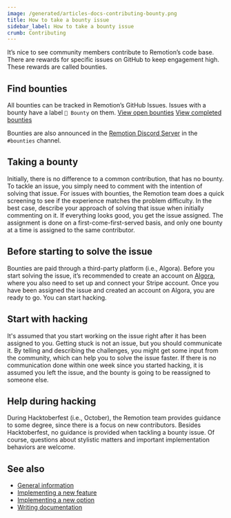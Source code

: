 ```yaml
---
image: /generated/articles-docs-contributing-bounty.png
title: How to take a bounty issue
sidebar_label: How to take a bounty issue
crumb: Contributing
---
```


It’s nice to see community members contribute to Remotion’s code base. There are rewards for specific issues on GitHub to keep engagement high. These rewards are called bounties.

## Find bounties

All bounties can be tracked in Remotion’s GitHub Issues. Issues with a bounty have a label `💎 Bounty` on them. [View open bounties](https://github.com/remotion-dev/remotion/issues?q=is%3Aopen+label%3A%22%F0%9F%92%8E+Bounty%22+sort%3Aupdated-desc) [View completed bounties](https://github.com/remotion-dev/remotion/issues?q=label%3A%22%F0%9F%92%8E+Bounty%22+sort%3Aupdated-desc+is%3Aclosed)

Bounties are also announced in the <a href="https://remotion.dev/discord">Remotion Discord Server</a> in the `#bounties` channel.

## Taking a bounty

Initially, there is no difference to a common contribution, that has no bounty. To tackle an issue, you simply need to comment with the intention of solving that issue. For issues with bounties, the Remotion team does a quick screening to see if the experience matches the problem difficulty. In the best case, describe your approach of solving that issue when initially commenting on it. If everything looks good, you get the issue assigned. The assignment is done on a first-come-first-served basis, and only one bounty at a time is assigned to the same contributor.

## Before starting to solve the issue

Bounties are paid through a third-party platform (i.e., Algora). Before you start solving the issue, it’s recommended to create an account on <a href="https://algora.io/">Algora</a>, where you also need to set up and connect your Stripe account. Once you have been assigned the issue and created an account on Algora, you are ready to go. You can start hacking.

## Start with hacking

It's assumed that you start working on the issue right after it has been assigned to you. Getting stuck is not an issue, but you should communicate it. By telling and describing the challenges, you might get some input from the community, which can help you to solve the issue faster. If there is no communication done within one week since you started hacking, it is assumed you left the issue, and the bounty is going to be reassigned to someone else.

## Help during hacking

During Hacktoberfest (i.e., October), the Remotion team provides guidance to some degree, since there is a focus on new contributors. Besides Hacktoberfest, no guidance is provided when tackling a bounty issue. Of course, questions about stylistic matters and important implementation behaviors are welcome.

## See also

- [General information](/docs/contributing)
- [Implementing a new feature](/docs/contributing/feature)
- [Implementing a new option](/docs/contributing/option)
- [Writing documentation](/docs/contributing/docs)
